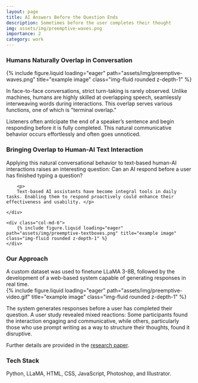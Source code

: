 ```yaml
---
layout: page
title: AI Answers Before the Question Ends
description: Sometimes before the user completes their thought
img: assets/img/preemptive-waves.png
importance: 2
category: work
---
```


<h3>Humans Naturally Overlap in Conversation</h3>
<div class="row">
    <div class="col-sm mt-3 mt-md-0">
        {% include figure.liquid loading="eager" path="assets/img/preemptive-waves.png" title="example image" class="img-fluid rounded z-depth-1" %}
    </div>
</div>

In face-to-face conversations, strict turn-taking is rarely observed. Unlike machines, humans are highly skilled at overlapping speech, seamlessly interweaving words during interactions. This overlap serves various functions, one of which is "terminal overlap."

Listeners often anticipate the end of a speaker’s sentence and begin responding before it is fully completed. This natural communicative behavior occurs effortlessly and often goes unnoticed.

<h3> Bringing Overlap to Human-AI Text Interaction </h3>

<div class="row">
    <div class="col-md-6">
        <p>
        Applying this natural conversational behavior to text-based human-AI interactions raises an interesting question: Can an AI respond before a user has finished typing a question? </p>

        <p>
        Text-based AI assistants have become integral tools in daily tasks. Enabling them to respond proactively could enhance their effectiveness and usability. </p>

    </div>

    <div class="col-md-6">
        {% include figure.liquid loading="eager" path="assets/img/preemptive-textboxes.png" title="example image" class="img-fluid rounded z-depth-1" %}
    </div>

</div>

<h3>Our Approach</h3>
A custom dataset was used to finetune LLaMA 3-8B, followed by the development of a web-based system capable of generating responses in real time.

<div class="row">
    <div class="col-sm mt-3 mt-md-0">
        {% include figure.liquid loading="eager" path="assets/img/preemptive-video.gif" title="example image" class="img-fluid rounded z-depth-1" %}
    </div>
</div>

The system generates responses before a user has completed their question. A user study revealed mixed reactions: Some participants found the interaction engaging and communicative, while others, particularly those who use prompt writing as a way to structure their thoughts, found it disruptive.

Further details are provided in the [research paper](https://arxiv.org/abs/2501.18103).

<h3>Tech Stack</h3>
Python, LLaMA, HTML, CSS, JavaScript, Photoshop, and Illustrator.

